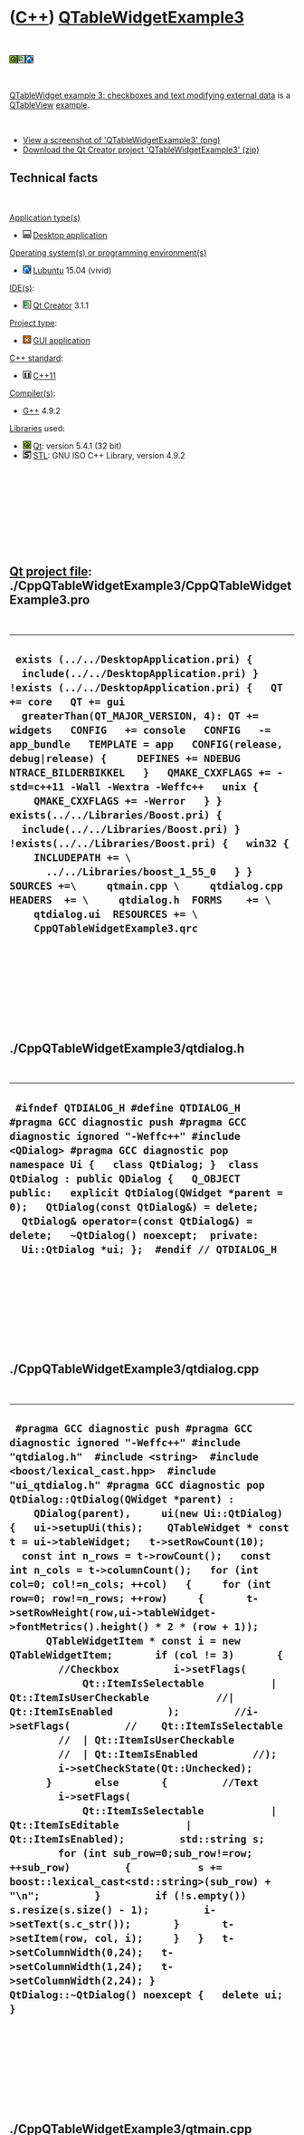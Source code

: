 



 

 

 

 

 

([C++](Cpp.md)) [QTableWidgetExample3](CppQTableWidgetExample3.md)
====================================================================

 

![Qt](PicQt.png)![Qt
Creator](PicQtCreator.png)![Lubuntu](PicLubuntu.png)

 

[QTableWidget example 3: checkboxes and text modifying external
data](CppQTableWidgetExample3.md) is a [QTableView](CppQTableView.md)
[example](CppExample.md).

 

-   [View a screenshot of
    'QTableWidgetExample3' (png)](CppQTableWidgetExample3.png)
-   [Download the Qt Creator project
    'QTableWidgetExample3' (zip)](CppQTableWidgetExample3.zip)

Technical facts
---------------

 

[Application type(s)](CppApplication.md)

-   ![Desktop](PicDesktop.png) [Desktop
    application](CppDesktopApplication.md)

[Operating system(s) or programming environment(s)](CppOs.md)

-   ![Lubuntu](PicLubuntu.png) [Lubuntu](CppLubuntu.md) 15.04 (vivid)

[IDE(s)](CppIde.md):

-   ![Qt Creator](PicQtCreator.png) [Qt Creator](CppQtCreator.md) 3.1.1

[Project type](CppQtProjectType.md):

-   ![GUI](PicGui.png) [GUI application](CppGuiApplication.md)

[C++ standard](CppStandard.md):

-   ![C++11](PicCpp11.png) [C++11](Cpp11.md)

[Compiler(s)](CppCompiler.md):

-   [G++](CppGpp.md) 4.9.2

[Libraries](CppLibrary.md) used:

-   ![Qt](PicQt.png) [Qt](CppQt.md): version 5.4.1 (32 bit)
-   ![STL](PicStl.png) [STL](CppStl.md): GNU ISO C++ Library, version
    4.9.2

 

 

 

 

 

[Qt project file](CppQtProjectFile.md): ./CppQTableWidgetExample3/CppQTableWidgetExample3.pro
----------------------------------------------------------------------------------------------

 

  -------------------------------------------------------------------------------------------------------------------------------------------------------------------------------------------------------------------------------------------------------------------------------------------------------------------------------------------------------------------------------------------------------------------------------------------------------------------------------------------------------------------------------------------------------------------------------------------------------------------------------------------------------------------------------------------------------------------------------------------------------------------------------------------------------------------
  ` exists (../../DesktopApplication.pri) {   include(../../DesktopApplication.pri) } !exists (../../DesktopApplication.pri) {   QT += core   QT += gui   greaterThan(QT_MAJOR_VERSION, 4): QT += widgets   CONFIG   += console   CONFIG   -= app_bundle   TEMPLATE = app   CONFIG(release, debug|release) {     DEFINES += NDEBUG NTRACE_BILDERBIKKEL   }   QMAKE_CXXFLAGS += -std=c++11 -Wall -Wextra -Weffc++   unix {     QMAKE_CXXFLAGS += -Werror   } }  exists(../../Libraries/Boost.pri) {   include(../../Libraries/Boost.pri) } !exists(../../Libraries/Boost.pri) {   win32 {     INCLUDEPATH += \       ../../Libraries/boost_1_55_0   } }  SOURCES +=\     qtmain.cpp \     qtdialog.cpp  HEADERS  += \     qtdialog.h  FORMS    += \     qtdialog.ui  RESOURCES += \     CppQTableWidgetExample3.qrc`
  -------------------------------------------------------------------------------------------------------------------------------------------------------------------------------------------------------------------------------------------------------------------------------------------------------------------------------------------------------------------------------------------------------------------------------------------------------------------------------------------------------------------------------------------------------------------------------------------------------------------------------------------------------------------------------------------------------------------------------------------------------------------------------------------------------------------

 

 

 

 

 

./CppQTableWidgetExample3/qtdialog.h
------------------------------------

 

  --------------------------------------------------------------------------------------------------------------------------------------------------------------------------------------------------------------------------------------------------------------------------------------------------------------------------------------------------------------------------------------------------------------------------------------------------------------------------
  ` #ifndef QTDIALOG_H #define QTDIALOG_H  #pragma GCC diagnostic push #pragma GCC diagnostic ignored "-Weffc++" #include <QDialog> #pragma GCC diagnostic pop  namespace Ui {   class QtDialog; }  class QtDialog : public QDialog {   Q_OBJECT  public:   explicit QtDialog(QWidget *parent = 0);   QtDialog(const QtDialog&) = delete;   QtDialog& operator=(const QtDialog&) = delete;   ~QtDialog() noexcept;  private:   Ui::QtDialog *ui; };  #endif // QTDIALOG_H`
  --------------------------------------------------------------------------------------------------------------------------------------------------------------------------------------------------------------------------------------------------------------------------------------------------------------------------------------------------------------------------------------------------------------------------------------------------------------------------

 

 

 

 

 

./CppQTableWidgetExample3/qtdialog.cpp
--------------------------------------

 

  ----------------------------------------------------------------------------------------------------------------------------------------------------------------------------------------------------------------------------------------------------------------------------------------------------------------------------------------------------------------------------------------------------------------------------------------------------------------------------------------------------------------------------------------------------------------------------------------------------------------------------------------------------------------------------------------------------------------------------------------------------------------------------------------------------------------------------------------------------------------------------------------------------------------------------------------------------------------------------------------------------------------------------------------------------------------------------------------------------------------------------------------------------------------------------------------------------------------------------------------------------------------------------------------------------------------------------------------------------------------------------------------------------------------------------------------------------------------------------------------------------------------------------------------------------------------------------------------------------------------------------------------------------------------------------------------
  ` #pragma GCC diagnostic push #pragma GCC diagnostic ignored "-Weffc++" #include "qtdialog.h"  #include <string>  #include <boost/lexical_cast.hpp>  #include "ui_qtdialog.h" #pragma GCC diagnostic pop  QtDialog::QtDialog(QWidget *parent) :     QDialog(parent),     ui(new Ui::QtDialog) {   ui->setupUi(this);    QTableWidget * const t = ui->tableWidget;   t->setRowCount(10);   const int n_rows = t->rowCount();   const int n_cols = t->columnCount();   for (int col=0; col!=n_cols; ++col)   {     for (int row=0; row!=n_rows; ++row)     {       t->setRowHeight(row,ui->tableWidget->fontMetrics().height() * 2 * (row + 1));        QTableWidgetItem * const i = new QTableWidgetItem;       if (col != 3)       {         //Checkbox         i->setFlags(             Qt::ItemIsSelectable           | Qt::ItemIsUserCheckable           //| Qt::ItemIsEnabled         );         //i->setFlags(         //    Qt::ItemIsSelectable         //  | Qt::ItemIsUserCheckable         //  | Qt::ItemIsEnabled         //);         i->setCheckState(Qt::Unchecked);       }       else       {         //Text         i->setFlags(             Qt::ItemIsSelectable           | Qt::ItemIsEditable           | Qt::ItemIsEnabled);         std::string s;         for (int sub_row=0;sub_row!=row; ++sub_row)         {           s += boost::lexical_cast<std::string>(sub_row) + "\n";         }         if (!s.empty()) s.resize(s.size() - 1);         i->setText(s.c_str());       }       t->setItem(row, col, i);     }   }   t->setColumnWidth(0,24);   t->setColumnWidth(1,24);   t->setColumnWidth(2,24); }  QtDialog::~QtDialog() noexcept {   delete ui; }`
  ----------------------------------------------------------------------------------------------------------------------------------------------------------------------------------------------------------------------------------------------------------------------------------------------------------------------------------------------------------------------------------------------------------------------------------------------------------------------------------------------------------------------------------------------------------------------------------------------------------------------------------------------------------------------------------------------------------------------------------------------------------------------------------------------------------------------------------------------------------------------------------------------------------------------------------------------------------------------------------------------------------------------------------------------------------------------------------------------------------------------------------------------------------------------------------------------------------------------------------------------------------------------------------------------------------------------------------------------------------------------------------------------------------------------------------------------------------------------------------------------------------------------------------------------------------------------------------------------------------------------------------------------------------------------------------------

 

 

 

 

 

./CppQTableWidgetExample3/qtmain.cpp
------------------------------------

 

  --------------------------------------------------------------------------------------------------------------------------------------------------------------------------------------------------------------------------------------------------------------------
  ` #pragma GCC diagnostic push #pragma GCC diagnostic ignored "-Weffc++" #include <QApplication> #include "qtdialog.h" #pragma GCC diagnostic pop  int main(int argc, char *argv[]) {   QApplication a(argc, argv);   QtDialog w;   w.show();   return a.exec(); }`
  --------------------------------------------------------------------------------------------------------------------------------------------------------------------------------------------------------------------------------------------------------------------

 

 

 

 

 





 




This page has been created by the [tool](Tools.md)
[CodeToHtml](ToolCodeToHtml.md)
